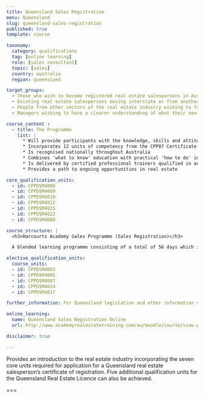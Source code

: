 ```yaml
---
title: Queensland Sales Registration
menu: Queensland
slug: queensland-sales-registration
published: true
template: course

taxonomy:
  category: qualifications
  tag: [online learning]
  role: [sales consultant]
  topic: [sales]
  country: australia
  region: queensland

target_groups:
  - Those who wish to become registered real estate salespersons in Australia
  - Existing real estate salespersons moving interstate or from another country wishing to register as a salesperson
  - People from other sectors of the real estate industry wishing to further develop their knowledge or skills in specific areas
  - Managers wishing to have a clearer understanding of what their new recruits are learning

course_content :
  - title: The Programme
    list: |
      * Will provide participants with the knowledge, skills and attitudes to build a successful career in real estate sales
      * Incorporates 12 units of competency from the CPP07 Certificate IV in Property Services (Real Estate)
      * Is recognised nationally throughout Australia
      * Combines 'what to know' education with practical 'how to do' instruction
      * Is delivered by certified professional trainers qualified in accelerated learning techniques to enhance learning retention and student engagement
      * Provides a path to ongoing opportunities in real estate

core_qualification_units:
  - id: CPPDSM4008
  - id: CPPDSM4009
  - id: CPPDSM4010
  - id: CPPDSM4012
  - id: CPPDSM4015
  - id: CPPDSM4022
  - id: CPPDSM4080

course_structure: |
  <h3>Harcourts Academy Sales Programme (Sales Registration)</h3>

  A blended learning programme consisting of a total of 56 days which includes a number of online pre-course tasks, 4 days in class training, 45 days one-on-one coaching in the field with the student's office manager with accompanying in the field project work, and then a final 2 days in class training.

elective_qualification_units:
  course_units:
  - id: CPPDSM4003
  - id: CPPDSM4005
  - id: CPPDSM4007
  - id: CPPDSM4014
  - id: CPPDSM4017

further_information: For Queensland legislation and other information visit [Office of Fair Trading](http://www.qld.gov.au/law/fair-trading/).

online_learning:
  name: Queensland Sales Registration Online
  url: http://www.academyrealestatetraining.com/au/moodle/course/view.php?id=5

disclaimer: true

---
```


Provides an introduction to the real estate industry incorporating the seven core units required for application for a Queensland real estate salesperson’s certificate of registration. Five additional qualification units for the Queensland Real Estate Licence can also be achieved.

===
